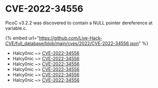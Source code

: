 # CVE-2022-34556

PicoC v3.2.2 was discovered to contain a NULL pointer dereference at variable.c.

{% embed url="https://github.com/Live-Hack-CVE/full_database/blob/main/cves/2022/CVE-2022-34556.json" %}


* Halcy0nic ~> [CVE-2022-34556](https://www.alice-snow.ru/2022/database/cve-2022-34556/cve-2022-34556-halcy0nic)
* Halcy0nic ~> [CVE-2022-34556](https://www.alice-snow.ru/2022/database/cve-2022-34556/cve-2022-34556-halcy0nic)
* Halcy0nic ~> [CVE-2022-34556](https://www.alice-snow.ru/2022/database/cve-2022-34556/cve-2022-34556-halcy0nic)
* Halcy0nic ~> [CVE-2022-34556](https://www.alice-snow.ru/2022/database/cve-2022-34556/cve-2022-34556-halcy0nic)
* Halcy0nic ~> [CVE-2022-34556](https://www.alice-snow.ru/2022/database/cve-2022-34556/cve-2022-34556-halcy0nic)
* Halcy0nic ~> [CVE-2022-34556](https://www.alice-snow.ru/2022/database/cve-2022-34556/cve-2022-34556-halcy0nic)